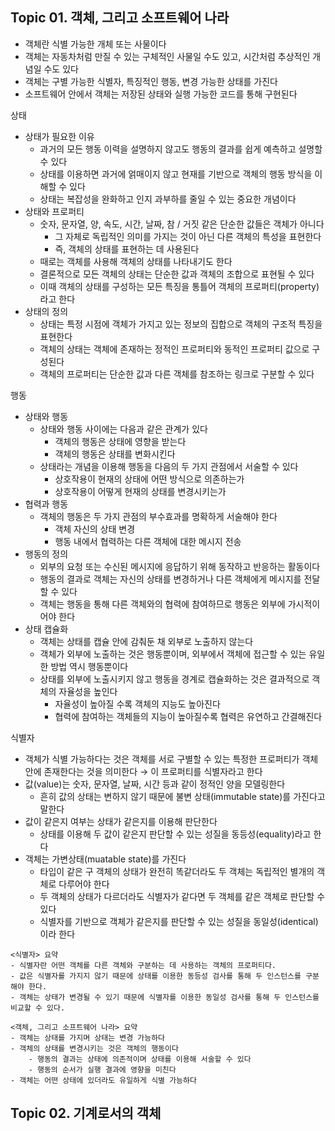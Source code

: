 
## Topic 01. 객체, 그리고 소프트웨어 나라

- 객체란 식별 가능한 개체 또는 사물이다
- 객체는 자동차처럼 만질 수 있는 구체적인 사물일 수도 있고, 시간처럼 추상적인 개념일 수도 있다
- 객체는 구별 가능한 식별자, 특징적인 행동, 변경 가능한 상태를 가진다
- 소프트웨어 안에서 객체는 저장된 상태와 실행 가능한 코드를 통해 구현된다

상태
- 상태가 필요한 이유
	- 과거의 모든 행동 이력을 설명하지 않고도 행동의 결과를 쉽게 예측하고 설명할 수 있다
	- 상태를 이용하면 과거에 얽매이지 않고 현재를 기반으로 객체의 행동 방식을 이해할 수 있다
	- 상태는 복잡성을 완화하고 인지 과부하를 줄일 수 있는 중요한 개념이다
- 상태와 프로퍼티
	- 숫자, 문자열, 양, 속도, 시간, 날짜, 참 / 거짓 같은 단순한 값들은 객체가 아니다
		- 그 자체로 독립적인 의미를 가지는 것이 아닌 다른 객체의 특성을 표현한다
		- 즉, 객체의 상태를 표현하는 데 사용된다
	- 때로는 객체를 사용해 객체의 상태를 나타내기도 한다
	- 결론적으로 모든 객체의 상태는 단순한 값과 객체의 조합으로 표현될 수 있다
	- 이때 객체의 상태를 구성하는 모든 특징을 통틀어 객체의 프로퍼티(property)라고 한다
- 상태의 정의
	- 상태는 특정 시점에 객체가 가지고 있는 정보의 집합으로 객체의 구조적 특징을 표현한다
	- 객체의 상태는 객체에 존재하는 정적인 프로퍼티와 동적인 프로퍼티 값으로 구성된다
	- 객체의 프로퍼티는 단순한 값과 다른 객체를 참조하는 링크로 구분할 수 있다

행동
- 상태와 행동
	- 상태와 행동 사이에는 다음과 같은 관계가 있다
		- 객체의 행동은 상태에 영향을 받는다
		- 객체의 행동은 상태를 변화시킨다
	- 상태라는 개념을 이용해 행동을 다음의 두 가지 관점에서 서술할 수 있다
		- 상호작용이 현재의 상태에 어떤 방식으로 의존하는가
		- 상호작용이 어떻게 현재의 상태를 변경시키는가
- 협력과 행동
	- 객체의 행동은 두 가지 관점의 부수효과를 명확하게 서술해야 한다
		- 객체 자신의 상태 변경
		- 행동 내에서 협력하는 다른 객체에 대한 메시지 전송
- 행동의 정의
	- 외부의 요청 또는 수신된 메시지에 응답하기 위해 동작하고 반응하는 활동이다
	- 행동의 결과로 객체는 자신의 상태를 변경하거나 다른 객체에게 메시지를 전달할 수 있다
	- 객체는 행동을 통해 다른 객체와의 협력에 참여하므로 행동은 외부에 가시적이어야 한다
- 상태 캡슐화
	- 객체는 상태를 캡슐 안에 감춰둔 채 외부로 노출하지 않는다
	- 객체가 외부에 노출하는 것은 행동뿐이며, 외부에서 객체에 접근할 수 있는 유일한 방법 역시 행동뿐이다
	- 상태를 외부에 노출시키지 않고 행동을 경계로 캡슐화하는 것은 결과적으로 객체의 자율성을 높인다
		- 자율성이 높아질 수록 객체의 지능도 높아진다
		- 협력에 참여하는 객체들의 지능이 높아질수록 협력은 유연하고 간결해진다

 식별자
 - 객체가 식별 가능하다는 것은 객체를 서로 구별할 수 있는 특정한 프로퍼티가 객체 안에 존재한다는 것을 의미한다 → 이 프로퍼티를 식별자라고 한다
 - 값(value)는 숫자, 문자열, 날짜, 시간 등과 같이 정적인 양을 모델링한다
	 - 흔히 값의 상태는 변하지 않기 때문에 불변 상태(immutable state)를 가진다고 말한다
 - 값이 같은지 여부는 상태가 같은지를 이용해 판단한다
	 - 상태를 이용해 두 값이 같은지 판단할 수 있는 성질을 동등성(equality)라고 한다
- 객체는 가변상태(muatable state)를 가진다
	- 타입이 같은 구 객체의 상태가 완전히 똑같더라도 두 객체는 독립적인 별개의 객체로 다루어야 한다
	- 두 객체의 상태가 다르더라도 식별자가 같다면 두 객체를 같은 객체로 판단할 수 있다
	- 식별자를 기반으로 객체가 같은지를 판단할 수 있는 성질을 동일성(identical)이라 한다

```
<식별자> 요약
- 식별자란 어떤 객체를 다른 객체와 구분하는 데 사용하는 객체의 프로퍼티다. 
- 값은 식별자를 가지지 않기 때문에 상태를 이용한 동등성 검사를 통해 두 인스턴스를 구분해야 한다. 
- 객체는 상태가 변경될 수 있기 때문에 식별자를 이용한 동일성 검사를 통해 두 인스턴스를 비교할 수 있다.
```

```
<객체, 그리고 소프트웨어 나라> 요약
- 객체는 상태를 가지며 상태는 변경 가능하다
- 객체의 상태를 변경시키는 것은 객체의 행동이다
	- 행동의 결과는 상태에 의존적이며 상태를 이용해 서술할 수 있다
	- 행동의 순서가 실행 결과에 영향을 미친다
- 객체는 어떤 상태에 있더라도 유일하게 식별 가능하다
```

## Topic 02. 기계로서의 객체